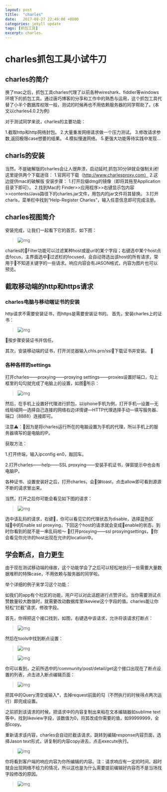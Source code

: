 ```yaml
---
layout: post
title:  "charles"
date:   2017-08-27 22:49:00 +0800
categories: jekyll update
tags: [抓包工具]
excerpt: charles.
---
```


# charles抓包工具小试牛刀

## charles的简介

换了mac之后，抓包工具charles代理了以前各种wireshark、fiddler等windows环境下的抓包工具。通过唐巧博客的分享和工作中的熟悉与运用，这个抓包工具代替了小半个数据库权限一般，测试的时候再也不用依赖服务器的同学帮助了。(本文以charles4.0.2为例)

对于测试同学来说，charles的主要功能：

1.截取http和http网络封包。
2.大量重发网络请求做一个压力测试。
3.修改请求参数,返回极限case想要的结果。
4.模拟慢速网络。
5.更强大功能等待实践中发现...

## charls的安装
当然，不是破解版的charles会让人很奔溃，启动延时,抓包30分钟就会强制关闭!这里提供两个下载途径：
1.官网可下载（http://www.charlesproxy.com）
2.这边提供mac的破解版
安装步骤：
1.打开后缀dmg的镜像（即将其拖至Application目录下即可）。
2.找到Mac的
Finder>>应用程序>>右键显示包内容>>contents/Java路径下的charles.jar文件，用包内的jar文件将其替换。
3.打开charls，菜单栏中找到“Help-Register Charles”，输入任意信息即可完成注册。

## charles视图简介
安装完成，让我们一起看下它的首页，如下图：

> ![img](https://i.loli.net/2017/08/22/599c44f537383.jpeg
)

charles的Filter功能可以过滤某种host或是url的某个字段；右键选中某个host点击focus，主界面选中过滤栏的focused，会自动筛选出该host的所有请求，常用于不知道关键字的一些请求。响应内容会有JASON格式，内容为图片也可以预览。

## 截取移动端的http和https请求

### charles电脑与移动端证书的安装

http请求不需要安装证书，而https是需要安装证书的。
首先，安装charles上的证书：


> ![img](https://i.loli.net/2017/08/22/599c4a7fc8e05.jpeg)

按步骤安装证书并信任。

其次，安装移动端的证书，打开浏览器输入chls.pro/ssl下载证书并安装。

### 各种各样的settings

打开charles——proxying——proxying settings——proxies设置好端口，勾上框里的勾勾就完成了电脑上的设置，如图所示：

> ![img](https://i.loli.net/2017/08/26/59a179f4583b8.jpeg)

然后，在手机上设置好代理进行抓包，以iphone手机为例，打开手机—设置—无线局域网—选择自己连接的网络右边详情键—HTTP代理选择手动—填写服务器、端口（8888）连接即可。

注意⚠️：因为是将charles运行所在的电脑设置为手机的代理，所以手机上的服务器填写的是电脑的IP。

获取方法：

1.打开终端，输入ipconfig en0，敲回车。

2.打开charles——help——SSL proxying——安装手机证书，弹窗提示中也会有电脑IP。

各种证书、设置安装好之后，打开charles，会弹toast，点击allow即可看到源源不断的请求冒出来。


当然，打开之后你可能会看见如下图的请求：

> ![img](https://i.loli.net/2017/08/26/59a1782617775.jpeg)

选中该乱码的请求，右键，你可以看见它的代理状态为disable，选择蓝色区域中的Enable ssl proxying，下回这个host的请求就会变成enable的状态，到时你看到的就不是一串乱码啦～

打开proxying——ssl proxyingsettings，你会看见你允许的host出现在允许的location中。

## 学会断点，自力更生

由于现在测试移动端的缘故，这个功能学会了之后可以轻松地执行一些需要大量数据堆积的特殊case，不用依赖与服务器的同学啦。

举个详细的例子来学习这个功能：

如我们的app有个社区的功能，用户可以对此话题进行点赞评论。当你需要测试点赞数量较大数值时，就需要改动数据库里likeview这个字段的值。charles能让你轻松“拦截”请求，修改字段。

首先，你得把这个接口找到，如图，右键选中该请求，允许将该请求打断点：

> ![img](https://ooo.0o0.ooo/2017/08/29/59a57f5446cfb.jpeg)

然后在tools中找到断点设置：
> ![img](https://ooo.0o0.ooo/2017/08/29/59a57fb3565f6.jpeg)

> ![img](https://ooo.0o0.ooo/2017/08/29/59a57fcfa7cb6.png)

你可以看到，之前所选中的/community/post/detail/get这个接口出现在了断点设置的列表，点击进入断点编辑页面：

> ![img](https://ooo.0o0.ooo/2017/08/29/59a580e3c5831.jpeg)

把其中的Query清空或输入*，去掉request前面的勾（不然执行的时候得点两次运行）即完成设置。

之前抓到该请求的时候，把请求中的内容复制出来粘在文本编辑器如sublime text等中，找到likeview字段，该数值为0，将其改成你需要的值，如99999999，全部copy。

重新请求该内容，charles会自动拦截该请求，跳转到编辑response内容页面，选择Jason text形式，讲复制的内容copy进去，点击execute执行。
> ![img](https://ooo.0o0.ooo/2017/08/29/59a5826e780d0.png)

你将看到客户端的响应内容为你所编辑的内容。注：请求响应有一定的时间，超时就会出现网络不给力的情况，所以这也是为什么需要提前编辑好内容而不是当场找字段修改的原因。

> ![img]()






